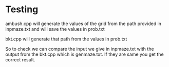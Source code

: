 # Testing

ambush.cpp will generate the values of the grid from the path provided in inpmaze.txt and will save the values in prob.txt

bkt.cpp will generate that path from the values in prob.txt 

So to check we can compare the input we give in inpmaze.txt with the output from the bkt.cpp which is genmaze.txt. If they are same you get the correct result.

